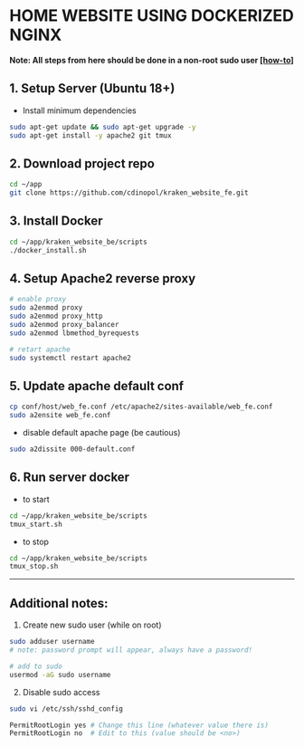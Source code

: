 HOME WEBSITE USING DOCKERIZED NGINX
===================================

**Note: All steps from here should be done in a non-root sudo user [[how-to]](#additional-notes)**

## 1. Setup Server (Ubuntu 18+)
- Install minimum dependencies
```sh
sudo apt-get update && sudo apt-get upgrade -y
sudo apt-get install -y apache2 git tmux
```

## 2. Download project repo
```sh
cd ~/app
git clone https://github.com/cdinopol/kraken_website_fe.git
```

## 3. Install Docker
```sh
cd ~/app/kraken_website_be/scripts
./docker_install.sh
```

## 4. Setup Apache2 reverse proxy
```sh
# enable proxy
sudo a2enmod proxy
sudo a2enmod proxy_http
sudo a2enmod proxy_balancer
sudo a2enmod lbmethod_byrequests

# retart apache
sudo systemctl restart apache2
```

## 5. Update apache default conf
```sh
cp conf/host/web_fe.conf /etc/apache2/sites-available/web_fe.conf
sudo a2ensite web_fe.conf
```

- disable default apache page (be cautious)
```sh
sudo a2dissite 000-default.conf
```
## 6. Run server docker
- to start
```sh
cd ~/app/kraken_website_be/scripts
tmux_start.sh
```

- to stop
```sh
cd ~/app/kraken_website_be/scripts
tmux_stop.sh
```

------

## Additional notes:
1. Create new sudo user (while on root)
```sh
sudo adduser username
# note: password prompt will appear, always have a password!

# add to sudo
usermod -aG sudo username
```

2. Disable sudo access
```sh
sudo vi /etc/ssh/sshd_config

PermitRootLogin yes # Change this line (whatever value there is)
PermitRootLogin no  # Edit to this (value should be <no>)
```
